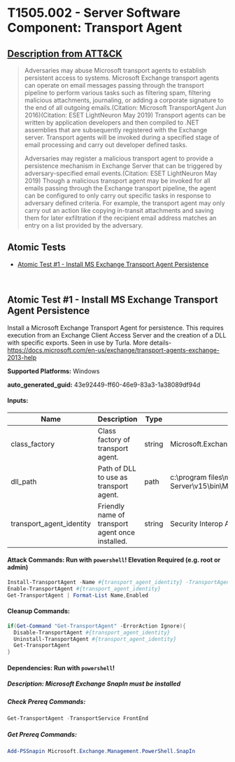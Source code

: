 # T1505.002 - Server Software Component: Transport Agent

## [Description from ATT&CK](https://attack.mitre.org/techniques/T1505/002)

<blockquote>Adversaries may abuse Microsoft transport agents to establish persistent access to systems. Microsoft Exchange transport agents can operate on email messages passing through the transport pipeline to perform various tasks such as filtering spam, filtering malicious attachments, journaling, or adding a corporate signature to the end of all outgoing emails.(Citation: Microsoft TransportAgent Jun 2016)(Citation: ESET LightNeuron May 2019) Transport agents can be written by application developers and then compiled to .NET assemblies that are subsequently registered with the Exchange server. Transport agents will be invoked during a specified stage of email processing and carry out developer defined tasks.

Adversaries may register a malicious transport agent to provide a persistence mechanism in Exchange Server that can be triggered by adversary-specified email events.(Citation: ESET LightNeuron May 2019) Though a malicious transport agent may be invoked for all emails passing through the Exchange transport pipeline, the agent can be configured to only carry out specific tasks in response to adversary defined criteria. For example, the transport agent may only carry out an action like copying in-transit attachments and saving them for later exfiltration if the recipient email address matches an entry on a list provided by the adversary. </blockquote>

## Atomic Tests

- [Atomic Test #1 - Install MS Exchange Transport Agent Persistence](#atomic-test-1---install-ms-exchange-transport-agent-persistence)

<br/>

## Atomic Test #1 - Install MS Exchange Transport Agent Persistence

Install a Microsoft Exchange Transport Agent for persistence. This requires execution from an Exchange Client Access Server and the creation of a DLL with specific exports. Seen in use by Turla.
More details- https://docs.microsoft.com/en-us/exchange/transport-agents-exchange-2013-help

**Supported Platforms:** Windows

**auto_generated_guid:** 43e92449-ff60-46e9-83a3-1a38089df94d

#### Inputs:

| Name                     | Description                                      | Type   | Default Value                                                                                                      |
| ------------------------ | ------------------------------------------------ | ------ | ------------------------------------------------------------------------------------------------------------------ |
| class_factory            | Class factory of transport agent.                | string | Microsoft.Exchange.Security.Interop.SecurityInteropAgentFactory                                                    |
| dll_path                 | Path of DLL to use as transport agent.           | path   | c:&#92;program files&#92;microsoft&#92;Exchange Server&#92;v15&#92;bin&#92;Microsoft.Exchange.Security.Interop.dll |
| transport_agent_identity | Friendly name of transport agent once installed. | string | Security Interop Agent                                                                                             |

#### Attack Commands: Run with `powershell`! Elevation Required (e.g. root or admin)

```powershell
Install-TransportAgent -Name #{transport_agent_identity} -TransportAgentFactory #{class_factory} -AssemblyPath #{dll_path}
Enable-TransportAgent #{transport_agent_identity}
Get-TransportAgent | Format-List Name,Enabled
```

#### Cleanup Commands:

```powershell
if(Get-Command "Get-TransportAgent" -ErrorAction Ignore){
  Disable-TransportAgent #{transport_agent_identity}
  Uninstall-TransportAgent #{transport_agent_identity}
  Get-TransportAgent
}
```

#### Dependencies: Run with `powershell`!

##### Description: Microsoft Exchange SnapIn must be installed

##### Check Prereq Commands:

```powershell
Get-TransportAgent -TransportService FrontEnd
```

##### Get Prereq Commands:

```powershell
Add-PSSnapin Microsoft.Exchange.Management.PowerShell.SnapIn
```

<br/>
